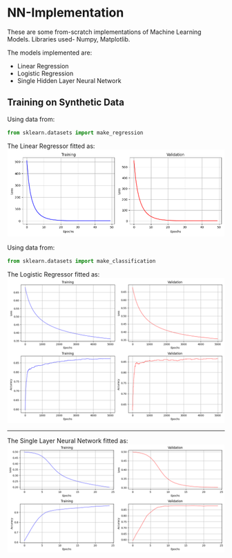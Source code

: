 # NN-Implementation

These are some from-scratch implementations of Machine Learning Models. Libraries used- Numpy, Matplotlib.

The models implemented are:
- Linear Regression
- Logistic Regression
- Single Hidden Layer Neural Network

## Training on Synthetic Data
Using data from:
```python
from sklearn.datasets import make_regression
```
The Linear Regressor fitted as:
![Plot 1](images/Linear_Regression_Performance.png)

Using data from:
```python
from sklearn.datasets import make_classification
```

The Logistic Regressor fitted as:
![Plot 2](images/Logistic_Regressor_Performance.png)

---

The Single Layer Neural Network fitted as:
![Plot 3](images/Single_Layer_NN_Performance.png)





